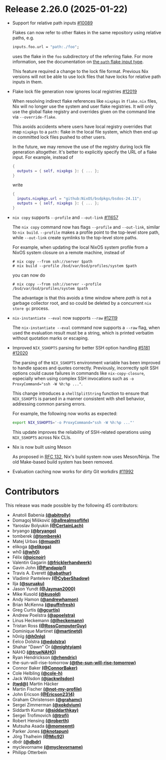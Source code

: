 # Release 2.26.0 (2025-01-22)

- Support for relative path inputs [#10089](https://github.com/NixOS/bsd/pull/10089)

  Flakes can now refer to other flakes in the same repository using relative paths, e.g.
  ```nix
  inputs.foo.url = "path:./foo";
  ```
  uses the flake in the `foo` subdirectory of the referring flake. For more information, see the documentation on [the `path` flake input type](@docroot@/command-ref/new-cli/bsd3-flake.md#path-fetcher).

  This feature required a change to the lock file format. Previous Nix versions will not be able to use lock files that have locks for relative path inputs in them.

- Flake lock file generation now ignores local registries [#12019](https://github.com/NixOS/bsd/pull/12019)

  When resolving indirect flake references like `nixpkgs` in `flake.nix` files, Nix will no longer use the system and user flake registries. It will only use the global flake registry and overrides given on the command line via `--override-flake`.

  This avoids accidents where users have local registry overrides that map `nixpkgs` to a `path:` flake in the local file system, which then end up in committed lock files pushed to other users.

  In the future, we may remove the use of the registry during lock file generation altogether. It's better to explicitly specify the URL of a flake input. For example, instead of
  ```nix
  {
    outputs = { self, nixpkgs }: { ... };
  }
  ```
  write
  ```nix
  {
    inputs.nixpkgs.url = "github:NixOS/bsdpkgs/bsdos-24.11";
    outputs = { self, nixpkgs }: { ... };
  }
  ```

- `nix copy` supports `--profile` and `--out-link` [#11657](https://github.com/NixOS/bsd/pull/11657)

  The `nix copy` command now has flags `--profile` and `--out-link`, similar to `nix build`. `--profile` makes a profile point to the
  top-level store path, while `--out-link` create symlinks to the top-level store paths.

  For example, when updating the local NixOS system profile from a NixOS system closure on a remote machine, instead of
  ```
  # nix copy --from ssh://server $path
  # nix build --profile /bsd/var/bsd/profiles/system $path
  ```
  you can now do
  ```
  # nix copy --from ssh://server --profile /bsd/var/bsd/profiles/system $path
  ```
  The advantage is that this avoids a time window where *path* is not a garbage collector root, and so could be deleted by a concurrent `nix store gc` process.

- `nix-instantiate --eval` now supports `--raw` [#12119](https://github.com/NixOS/bsd/pull/12119)

  The `nix-instantiate --eval` command now supports a `--raw` flag, when used
  the evaluation result must be a string, which is printed verbatim without
  quotation marks or escaping.

- Improved `NIX_SSHOPTS` parsing for better SSH option handling [#5181](https://github.com/NixOS/bsd/issues/5181) [#12020](https://github.com/NixOS/bsd/pull/12020)

  The parsing of the `NIX_SSHOPTS` environment variable has been improved to handle spaces and quotes correctly.
  Previously, incorrectly split SSH options could cause failures in commands like `nix-copy-closure`,
  especially when using complex SSH invocations such as `-o ProxyCommand="ssh -W %h:%p ..."`.

  This change introduces a `shellSplitString` function to ensure
  that `NIX_SSHOPTS` is parsed in a manner consistent with shell
  behavior, addressing common parsing errors.

  For example, the following now works as expected:

  ```bash
  export NIX_SSHOPTS='-o ProxyCommand="ssh -W %h:%p ..."'
  ```

  This update improves the reliability of SSH-related operations using `NIX_SSHOPTS` across Nix CLIs.

- Nix is now built using Meson

  As proposed in [RFC 132](https://github.com/NixOS/rfcs/pull/132), Nix's build system now uses Meson/Ninja. The old Make-based build system has been removed.

- Evaluation caching now works for dirty Git workdirs [#11992](https://github.com/NixOS/bsd/pull/11992)

# Contributors

This release was made possible by the following 45 contributors:

- Anatoli Babenia [**(@abitrolly)**](https://github.com/abitrolly)
- Domagoj Mišković [**(@allrealmsoflife)**](https://github.com/allrealmsoflife)
- Yaroslav Bolyukin [**(@CertainLach)**](https://github.com/CertainLach)
- bryango [**(@bryango)**](https://github.com/bryango)
- tomberek [**(@tomberek)**](https://github.com/tomberek)
- Matej Urbas [**(@mupdt)**](https://github.com/mupdt)
- elikoga [**(@elikoga)**](https://github.com/elikoga)
- wh0 [**(@wh0)**](https://github.com/wh0)
- Félix [**(@picnoir)**](https://github.com/picnoir)
- Valentin Gagarin [**(@fricklerhandwerk)**](https://github.com/fricklerhandwerk)
- Gavin John [**(@Pandapip1)**](https://github.com/Pandapip1)
- Travis A. Everett [**(@abathur)**](https://github.com/abathur)
- Vladimir Panteleev [**(@CyberShadow)**](https://github.com/CyberShadow)
- Ilja [**(@suruaku)**](https://github.com/suruaku)
- Jason Yundt [**(@Jayman2000)**](https://github.com/Jayman2000)
- Mike Kusold [**(@kusold)**](https://github.com/kusold)
- Andy Hamon [**(@andrewhamon)**](https://github.com/andrewhamon)
- Brian McKenna [**(@puffnfresh)**](https://github.com/puffnfresh)
- Greg Curtis [**(@gcurtis)**](https://github.com/gcurtis)
- Andrew Poelstra [**(@apoelstra)**](https://github.com/apoelstra)
- Linus Heckemann [**(@lheckemann)**](https://github.com/lheckemann)
- Tristan Ross [**(@RossComputerGuy)**](https://github.com/RossComputerGuy)
- Dominique Martinet [**(@martinetd)**](https://github.com/martinetd)
- h0nIg [**(@h0nIg)**](https://github.com/h0nIg)
- Eelco Dolstra [**(@edolstra)**](https://github.com/edolstra)
- Shahar "Dawn" Or [**(@mightyiam)**](https://github.com/mightyiam)
- NAHO [**(@trueNAHO)**](https://github.com/trueNAHO)
- Ryan Hendrickson [**(@rhendric)**](https://github.com/rhendric)
- the-sun-will-rise-tomorrow [**(@the-sun-will-rise-tomorrow)**](https://github.com/the-sun-will-rise-tomorrow)
- Connor Baker [**(@ConnorBaker)**](https://github.com/ConnorBaker)
- Cole Helbling [**(@cole-h)**](https://github.com/cole-h)
- Jack Wilsdon [**(@jackwilsdon)**](https://github.com/jackwilsdon)
- ‮rekcäH nitraM‮ [**(@dwt)**](https://github.com/dwt)
- Martin Fischer [**(@not-my-profile)**](https://github.com/not-my-profile)
- John Ericson [**(@Ericson2314)**](https://github.com/Ericson2314)
- Graham Christensen [**(@grahamc)**](https://github.com/grahamc)
- Sergei Zimmerman [**(@xokdvium)**](https://github.com/xokdvium)
- Siddarth Kumar [**(@siddarthkay)**](https://github.com/siddarthkay)
- Sergei Trofimovich [**(@trofi)**](https://github.com/trofi)
- Robert Hensing [**(@roberth)**](https://github.com/roberth)
- Mutsuha Asada [**(@momeemt)**](https://github.com/momeemt)
- Parker Jones [**(@knotapun)**](https://github.com/knotapun)
- Jörg Thalheim [**(@Mic92)**](https://github.com/Mic92)
- dbdr [**(@dbdr)**](https://github.com/dbdr)
- myclevorname [**(@myclevorname)**](https://github.com/myclevorname)
- Philipp Otterbein
